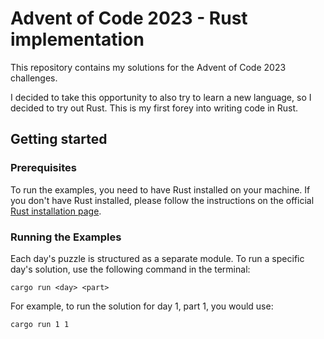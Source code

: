 # Advent of Code 2023 - Rust implementation

This repository contains my solutions for the Advent of Code 2023 challenges.

I decided to take this opportunity to also try to learn a new language, so I decided to try out Rust. This is my first forey into writing code in Rust.

## Getting started
### Prerequisites
To run the examples, you need to have Rust installed on your machine. If you don't have Rust installed, please follow the instructions on the official [Rust installation page](https://www.rust-lang.org/tools/install).

### Running the Examples
Each day's puzzle is structured as a separate module. To run a specific day's solution, use the following command in the terminal:
```
cargo run <day> <part>
```
For example, to run the solution for day 1, part 1, you would use:
```
cargo run 1 1
```
